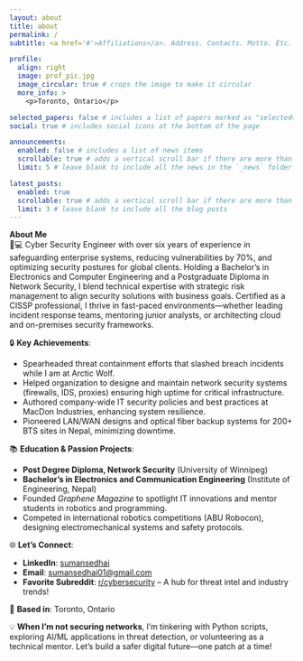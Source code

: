 ```yaml
---
layout: about
title: about
permalink: /
subtitle: <a href='#'>Affiliations</a>. Address. Contacts. Motto. Etc.

profile:
  align: right
  image: prof_pic.jpg
  image_circular: true # crops the image to make it circular
  more_info: >
    <p>Toronto, Ontario</p>

selected_papers: false # includes a list of papers marked as "selected={true}"
social: true # includes social icons at the bottom of the page

announcements:
  enabled: false # includes a list of news items
  scrollable: true # adds a vertical scroll bar if there are more than 3 news items
  limit: 5 # leave blank to include all the news in the `_news` folder

latest_posts:
  enabled: true
  scrollable: true # adds a vertical scroll bar if there are more than 3 new posts items
  limit: 3 # leave blank to include all the blog posts
---
```



**About Me**  
👨💻 Cyber Security Engineer with over six years of experience in safeguarding enterprise systems, reducing vulnerabilities by 70%, and optimizing security postures for global clients. Holding a Bachelor’s in Electronics and Computer Engineering and a Postgraduate Diploma in Network Security, I blend technical expertise with strategic risk management to align security solutions with business goals. Certified as a CISSP professional, I thrive in fast-paced environments—whether leading incident response teams, mentoring junior analysts, or architecting cloud and on-premises security frameworks.  

🔒 **Key Achievements**:  
- Spearheaded threat containment efforts that slashed breach incidents while I am at Arctic Wolf.  
- Helped organization to designe and maintain network security systems (firewalls, IDS, proxies) ensuring high uptime for critical infrastructure.  
- Authored company-wide IT security policies and best practices at MacDon Industries, enhancing system resilience.  
- Pioneered LAN/WAN designs and optical fiber backup systems for 200+ BTS sites in Nepal, minimizing downtime.  

📚 **Education & Passion Projects**:  
- **Post Degree Diploma, Network Security** (University of Winnipeg)  
- **Bachelor’s in Electronics and Communication Engineering** (Institute of Engineering, Nepal)  
- Founded *Graphene Magazine* to spotlight IT innovations and mentor students in robotics and programming.  
- Competed in international robotics competitions (ABU Robocon), designing electromechanical systems and safety protocols.  

🌐 **Let’s Connect**:  
- **LinkedIn**: [sumansedhai](https://www.linkedin.com/in/sumansedhai/)  
- **Email**: sumansedhai01@gmail.com  
- **Favorite Subreddit**: [r/cybersecurity](https://www.reddit.com/r/cybersecurity/) – A hub for threat intel and industry trends!  

📍 **Based in**: Toronto, Ontario 

💡 **When I’m not securing networks**, I’m tinkering with Python scripts, exploring AI/ML applications in threat detection, or volunteering as a technical mentor. Let’s build a safer digital future—one patch at a time!
